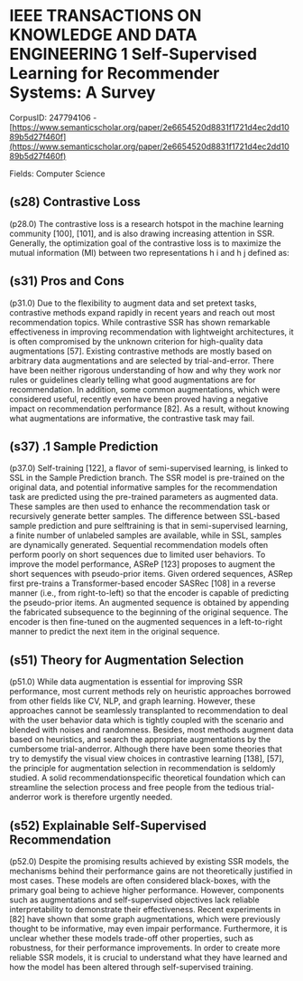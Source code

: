 # IEEE TRANSACTIONS ON KNOWLEDGE AND DATA ENGINEERING 1 Self-Supervised Learning for Recommender Systems: A Survey

CorpusID: 247794106 - [https://www.semanticscholar.org/paper/2e6654520d8831f1721d4ec2dd1089b5d27f460f](https://www.semanticscholar.org/paper/2e6654520d8831f1721d4ec2dd1089b5d27f460f)

Fields: Computer Science

## (s28) Contrastive Loss
(p28.0) The contrastive loss is a research hotspot in the machine learning community [100], [101], and is also drawing increasing attention in SSR. Generally, the optimization goal of the contrastive loss is to maximize the mutual information (MI) between two representations h i and h j defined as:
## (s31) Pros and Cons
(p31.0) Due to the flexibility to augment data and set pretext tasks, contrastive methods expand rapidly in recent years and reach out most recommendation topics. While contrastive SSR has shown remarkable effectiveness in improving recommendation with lightweight architectures, it is often compromised by the unknown criterion for high-quality data augmentations [57]. Existing contrastive methods are mostly based on arbitrary data augmentations and are selected by trial-and-error. There have been neither rigorous understanding of how and why they work nor rules or guidelines clearly telling what good augmentations are for recommendation. In addition, some common augmentations, which were considered useful, recently even have been proved having a negative impact on recommendation performance [82]. As a result, without knowing what augmentations are informative, the contrastive task may fail.
## (s37) .1 Sample Prediction
(p37.0) Self-training [122], a flavor of semi-supervised learning, is linked to SSL in the Sample Prediction branch. The SSR model is pre-trained on the original data, and potential informative samples for the recommendation task are predicted using the pre-trained parameters as augmented data. These samples are then used to enhance the recommendation task or recursively generate better samples. The difference between SSL-based sample prediction and pure selftraining is that in semi-supervised learning, a finite number of unlabeled samples are available, while in SSL, samples are dynamically generated. Sequential recommendation models often perform poorly on short sequences due to limited user behaviors. To improve the model performance, ASReP [123] proposes to augment the short sequences with pseudo-prior items. Given ordered sequences, ASRep first pre-trains a Transformer-based encoder SASRec [108] in a reverse manner (i.e., from right-to-left) so that the encoder is capable of predicting the pseudo-prior items. An augmented sequence is obtained by appending the fabricated subsequence to the beginning of the original sequence. The encoder is then fine-tuned on the augmented sequences in a left-to-right manner to predict the next item in the original sequence.
## (s51) Theory for Augmentation Selection
(p51.0) While data augmentation is essential for improving SSR performance, most current methods rely on heuristic approaches borrowed from other fields like CV, NLP, and graph learning. However, these approaches cannot be seamlessly transplanted to recommendation to deal with the user behavior data which is tightly coupled with the scenario and blended with noises and randomness. Besides, most methods augment data based on heuristics, and search the appropriate augmentations by the cumbersome trial-anderror. Although there have been some theories that try to demystify the visual view choices in contrastive learning [138], [57], the principle for augmentation selection in recommendation is seldomly studied. A solid recommendationspecific theoretical foundation which can streamline the selection process and free people from the tedious trial-anderror work is therefore urgently needed.
## (s52) Explainable Self-Supervised Recommendation
(p52.0) Despite the promising results achieved by existing SSR models, the mechanisms behind their performance gains are not theoretically justified in most cases. These models are often considered black-boxes, with the primary goal being to achieve higher performance. However, components such as augmentations and self-supervised objectives lack reliable interpretability to demonstrate their effectiveness. Recent experiments in [82] have shown that some graph augmentations, which were previously thought to be informative, may even impair performance. Furthermore, it is unclear whether these models trade-off other properties, such as robustness, for their performance improvements. In order to create more reliable SSR models, it is crucial to understand what they have learned and how the model has been altered through self-supervised training.

